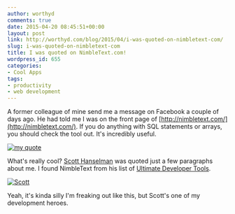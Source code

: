 ```yaml
---
author: worthyd
comments: true
date: 2015-04-20 08:45:51+00:00
layout: post
link: http://worthyd.com/blog/2015/04/i-was-quoted-on-nimbletext-com/
slug: i-was-quoted-on-nimbletext-com
title: I was quoted on NimbleText.com!
wordpress_id: 655
categories:
- Cool Apps
tags:
- productivity
- web development
---
```


A former colleague of mine send me a message on Facebook a couple of days ago.  He had told me I was on the front page of [http://nimbletext.com/](http://nimbletext.com/).  If you do anything with SQL statements or arrays, you should check the tool out.  It's incredibly useful.

[![my quote](http://blog.worthyd.com/wp-content/uploads/2015/04/my-quote-300x218.png)](http://blog.worthyd.com/wp-content/uploads/2015/04/my-quote.png)

What's really cool?  [Scott Hanselman](http://www.hanselman.com) was quoted just a few paragraphs about me.  I found NimbleText from his list of [Ultimate Developer Tools](http://www.hanselman.com/tools).

[![Scott](http://blog.worthyd.com/wp-content/uploads/2015/04/Scott-300x257.png)](http://blog.worthyd.com/wp-content/uploads/2015/04/Scott.png)

Yeah, it's kinda silly I'm freaking out like this, but Scott's one of my development heroes.
